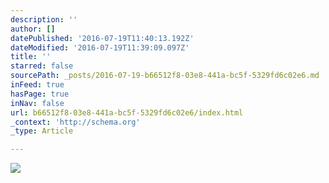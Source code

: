 ```yaml
---
description: ''
author: []
datePublished: '2016-07-19T11:40:13.192Z'
dateModified: '2016-07-19T11:39:09.097Z'
title: ''
starred: false
sourcePath: _posts/2016-07-19-b66512f8-03e8-441a-bc5f-5329fd6c02e6.md
inFeed: true
hasPage: true
inNav: false
url: b66512f8-03e8-441a-bc5f-5329fd6c02e6/index.html
_context: 'http://schema.org'
_type: Article

---
```

![](https://the-grid-user-content.s3-us-west-2.amazonaws.com/a89cde43-59bc-4d56-81ba-850d297240dd.jpg)